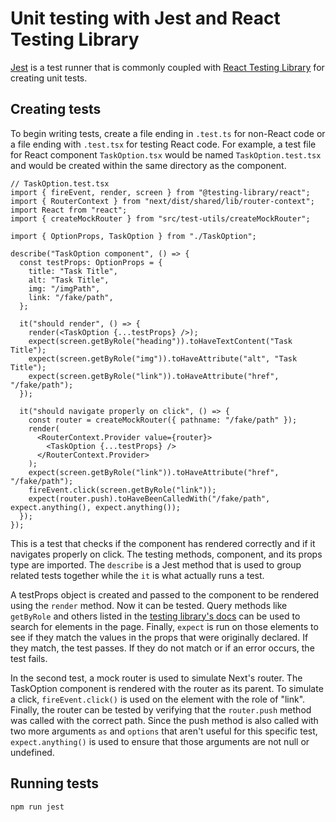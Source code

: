 # Unit testing with Jest and React Testing Library

[Jest](https://jestjs.io/) is a test runner that is commonly coupled with [React Testing Library](https://testing-library.com/docs/react-testing-library/intro/) for creating unit tests.

## Creating tests

To begin writing tests, create a file ending in `.test.ts` for non-React code or a file ending with `.test.tsx` for testing React code. For example, a test file for React component `TaskOption.tsx` would be named `TaskOption.test.tsx` and would be created within the same directory as the component.

```
// TaskOption.test.tsx
import { fireEvent, render, screen } from "@testing-library/react";
import { RouterContext } from "next/dist/shared/lib/router-context";
import React from "react";
import { createMockRouter } from "src/test-utils/createMockRouter";

import { OptionProps, TaskOption } from "./TaskOption";

describe("TaskOption component", () => {
  const testProps: OptionProps = {
    title: "Task Title",
    alt: "Task Title",
    img: "/imgPath",
    link: "/fake/path",
  };

  it("should render", () => {
    render(<TaskOption {...testProps} />);
    expect(screen.getByRole("heading")).toHaveTextContent("Task Title");
    expect(screen.getByRole("img")).toHaveAttribute("alt", "Task Title");
    expect(screen.getByRole("link")).toHaveAttribute("href", "/fake/path");
  });

  it("should navigate properly on click", () => {
    const router = createMockRouter({ pathname: "/fake/path" });
    render(
      <RouterContext.Provider value={router}>
        <TaskOption {...testProps} />
      </RouterContext.Provider>
    );
    expect(screen.getByRole("link")).toHaveAttribute("href", "/fake/path");
    fireEvent.click(screen.getByRole("link"));
    expect(router.push).toHaveBeenCalledWith("/fake/path", expect.anything(), expect.anything());
  });
});

```

This is a test that checks if the component has rendered correctly and if it navigates properly on click. The testing methods, component, and its props type are imported. The `describe` is a Jest method that is used to group related tests together while the `it` is what actually runs a test.

A testProps object is created and passed to the component to be rendered using the `render` method. Now it can be tested. Query methods like `getByRole` and others listed in the [testing library's docs](https://testing-library.com/docs/react-testing-library/cheatsheet#queries) can be used to search for elements in the page. Finally, `expect` is run on those elements to see if they match the values in the props that were originally declared. If they match, the test passes. If they do not match or if an error occurs, the test fails.

In the second test, a mock router is used to simulate Next's router. The TaskOption component is rendered with the router as its parent. To simulate a click, `fireEvent.click()` is used on the element with the role of "link". Finally, the router can be tested by verifying that the `router.push` method was called with the correct path. Since the push method is also called with two more arguments `as` and `options` that aren't useful for this specific test, `expect.anything()` is used to ensure that those arguments are not null or undefined.

## Running tests

```
npm run jest
```
